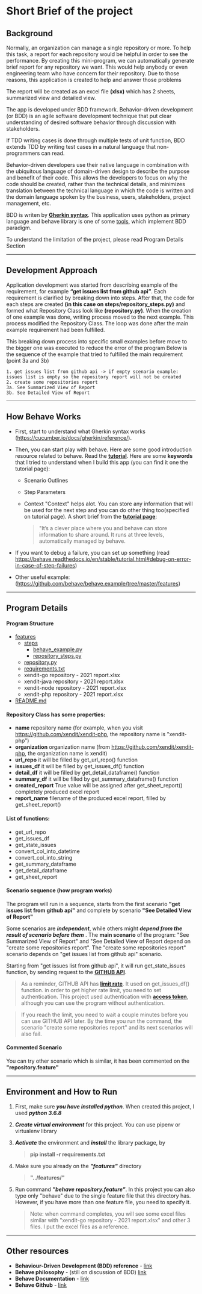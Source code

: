 
# Short Brief of the project

## Background
Normally, an organization can manage a single repository or more.
To help this task, a report for each repository would be helpful in order to see the performance.
By creating this mini-program, we can automatically generate brief report for any repository we want.
This would help anybody or even engineering team who have concern for their repository. Due to those reasons, this application is created to help and answer those problems

The report will be created as an excel file **(xlsx)** which has 2 sheets, summarized view and detailed view.

The app is developed under BDD framework. Behavior-driven development (or BDD) is an agile software development technique that put clear understanding of desired software behavior through discussion with stakeholders. 

If TDD writing cases is done through multiple tests of unit function, BDD extends TDD by writing test cases in a natural language that non-programmers can read.

Behavior-driven developers use their native language in combination with the ubiquitous language of domain-driven design to describe the purpose and benefit of their code. This allows the developers to focus on why the code should be created, rather than the technical details, and minimizes translation between the technical language in which the code is written and the domain language spoken by the business, users, stakeholders, project management, etc.

BDD is writen by **[Gherkin syntax](https://cucumber.io/docs/gherkin/)**. This application uses python as primary language and behave library is one of some [tools](https://cucumber.io/docs/installation/), which implement BDD paradigm.

To understand the limitation of the project, please read Program Details Section

---
## Development Approach

Application development was started from describing example of the requirement, for example **“get issues list from github api”**. Each requirement is clarified by breaking down into steps. After that, the code for each steps are created **(in this case on steps/repository_steps.py)** and formed what Repository Class look like **(repository.py)**. When the creation of one example was done, writing process moved to the next example. This process modified the Repository Class. The loop was done after the main example requirement had been fulfilled.

This breaking down process into specific small examples before move to the bigger one was executed to reduce the error of the program
Below is the sequence of the example that tried to fulfilled the main requirement (point 3a and 3b)

    1. get issues list from github api -> if empty scenario example: issues list is empty so the repository report will not be created
    2. create some repositories report
    3a. See Summarized View of Report
    3b. See Detailed View of Report

---
## How Behave Works
- First, start to understand what Gherkin syntax works (https://cucumber.io/docs/gherkin/reference/).
- Then, you can start play with behave.
Here are some good introduction resource related to behave. Read the **[tutorial](https://behave.readthedocs.io/en/stable/tutorial.html)**.
Here are some **keywords** that I tried to understand when I build this app (you can find it one the tutorial page):
    - Scenario Outlines
    - Step Parameters
    - Context
    "Context" helps alot. You can store any information that will be used for the next step and you can do other thing too(specified on tutorial page). A short brief from the **[tutorial page](https://behave.readthedocs.io/en/stable/tutorial.html)**:

        > "It’s a clever place where you and behave can store information to share around. It runs at three levels, automatically managed by behave.

- If you want to debug a failure, you can set up something (read https://behave.readthedocs.io/en/stable/tutorial.html#debug-on-error-in-case-of-step-failures)

- Other useful example: (https://github.com/behave/behave.example/tree/master/features)

---
## Program Details

#### Program Structure
 * [features](./features/)
    * [steps](./steps)
        * [behave_example.py](./steps/behave_example.py)
        * [repository_steps.py](./steps/repository_steps.py)
    * [repository.py](./repository.py)
    * [requirements.txt](./requirements.txt)
    * xendit-go repository - 2021 report.xlsx
    * xendit-java repository - 2021 report.xlsx
    * xendit-node repository - 2021 report.xlsx
    * xendit-php repository - 2021 report.xlsx
 * [README.md](./README.md)


#### Repository Class has some properties:
- **name**
    repository name (for example, when you visit https://github.com/xendit/xendit-php, the repository name is "xendit-php")
- **organization**
    organization name (from https://github.com/xendit/xendit-php, the organization name is xendit)
- **url_repo**
    it will be filled by get_url_repo() function
- **issues_df** 
    it will be filled by get_issues_df() function
- **detail_df** 
    it will be filled by get_detail_dataframe() function
- **summary_df**
    it will be filled by get_summary_dataframe() function
- **created_report**
    True value will be assigned after get_sheet_report() completely produced excel report
- **report_name**
    filename of the produced excel report, filled by get_sheet_report()

#### List of functions:
- get_url_repo
- get_issues_df
- get_state_issues
- convert_col_into_datetime
- convert_col_into_string
- get_summary_dataframe
- get_detail_dataframe
- get_sheet_report

#### Scenario sequence (how program works)
The program will run in a sequence, starts from the first scenario **"get issues list from github api"** and complete by scenario **"See Detailed View of Report"**

Some scenarios are ***independent***, while others might ***depend from the result of scenario before them***
.
The **main scenario** of the program: "See Summarized View of Report" and "See Detailed View of Report depend on "create some repositories report".
The "create some repositories report" scenario depends on "get issues list from github api" scenario.

Starting from "get issues list from github api", it will run get_state_issues function, by sending request to the **[GITHUB API](https://docs.github.com/en/rest)**.
>As a reminder, GITHUB API has **[limit rate](https://docs.github.com/en/rest/reference/rate-limit)**. It used on get_issues_df() function. in order to get higher rate limit, you need to set authentication. This project used authentication  with **[access token](https://github.com/settings/tokens)**, although you can use the program without authentication. 

> If you reach the limit, you need to wait a couple minutes before you can use GITHUB API later. By the time you run the command, the scenario "create some repositories report" and its next scenarios will also fail.

#### Commented Scenario
You can try other scenario which is similar, it has been commented on the **"repository.feature"**

---
## Environment and How to Run
1. First, make sure ***you have installed python***. When created this project, I used ***python 3.6.8***
2. ***Create virtual environment*** for this project. You can use pipenv or virtualenv library
3. ***Activate*** the environment and ***install*** the library package, by 
    >**pip install -r requirements.txt**
4. Make sure you already on the ***"features"*** directory
    > **"../features/"**
5. Run command ***"behave repository.feature"***. In this project you can also type only "behave" due to the single feature file that this directory has. However, if you have more than one feature file, you need to specify it. 

    > Note: when command completes, you will see some excel files similar with "xendit-go repository - 2021 report.xlsx" and other 3 files. I put the excel files as a reference.


---
## Other resources
* **Behaviour-Driven Development (BDD) reference** - [link](https://cucumber.io/school/)
* **Behave philosophy** - (still on discussion of BDD) [link](https://behave.readthedocs.io/en/stable/philosophy.html)
* **Behave Documentation** - [link](https://behave.readthedocs.io/en/stable/)
* **Behave Github** - [link](https://github.com/behave/behave)